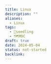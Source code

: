 ```yaml
---
title: Linux
description: ""
aliases:
  - Linux
tags:
  - 🌱seedling
  - 🗺️MOC
draft: true
date: 2024-05-04
status: not-started
backlink:
---
```

